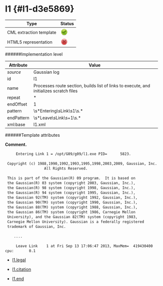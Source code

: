 # l1 {#l1-d3e5869}


| Type                                                                                                                                                | Status                                                                                                                                              |
|----|----|
| CML extraction template                                                                                                                             | ![](/imgs/Total.png)                                                                                                                                |
| HTML5 representation                                                                                                                                | ![](/imgs/None.png)                                                                                                                                 |

######Implementation level

| Attribute                                                                                                                                           | Value                                                                                                                                               |
|----|----|
| *source*                                                                                                                                            | Gaussian log                                                                                                                                        |
| id                                                                                                                                                  | l1                                                                                                                                                  |
| name                                                                                                                                                | Processes route section, builds list of links to execute, and initializes scratch files                                                             |
| repeat                                                                                                                                              | \*                                                                                                                                                  |
| endOffset                                                                                                                                           | 1                                                                                                                                                   |
| pattern                                                                                                                                             | \\s\*Entering\\sLink\\s1\\s.\*                                                                                                                      |
| endPattern                                                                                                                                          | \\s\*Leave\\sLink\\s+1\\s.\*                                                                                                                        |
| xml:base                                                                                                                                            | l1.xml                                                                                                                                              |

######Template attributes

**Comment.**

         Entering Link 1 = /opt/G09/g09/l1.exe PID=      5823.
      
     Copyright (c) 1988,1990,1992,1993,1995,1998,2003,2009, Gaussian, Inc.
                      All Rights Reserved.
      
     This is part of the Gaussian(R) 09 program.  It is based on
     the Gaussian(R) 03 system (copyright 2003, Gaussian, Inc.),
     the Gaussian(R) 98 system (copyright 1998, Gaussian, Inc.),
     the Gaussian(R) 94 system (copyright 1995, Gaussian, Inc.),
     the Gaussian 92(TM) system (copyright 1992, Gaussian, Inc.),
     the Gaussian 90(TM) system (copyright 1990, Gaussian, Inc.),
     the Gaussian 88(TM) system (copyright 1988, Gaussian, Inc.),
     the Gaussian 86(TM) system (copyright 1986, Carnegie Mellon
     University), and the Gaussian 82(TM) system (copyright 1983,
     Carnegie Mellon University). Gaussian is a federally registered
     trademark of Gaussian, Inc.
      
        ....
        
         Leave Link    1 at Fri Sep 13 17:06:47 2013, MaxMem=  419430400 cpu:       0.1
        

-   [l1.legal](/out/md/cml/gaussian_log/l1.legal-d3e5876)

<!-- -->

-   [l1.citation](/out/md/cml/gaussian_log/l1.citation-d3e5898)

<!-- -->

-   [l1.end](/out/md/cml/gaussian_log/l1.end-d3e5914)


